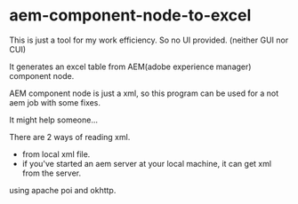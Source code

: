 # aem-component-node-to-excel

This is just a tool for my work efficiency.
So no UI provided. (neither GUI nor CUI)

It generates an excel table from AEM(adobe experience manager) component node.

AEM component node is just a xml, so this program can be used for a not aem job with some fixes.

It might help someone...

There are 2 ways of reading xml.
* from local xml file.
* if you've started an aem server at your local machine, it can get xml from the server.




using apache poi and okhttp.
